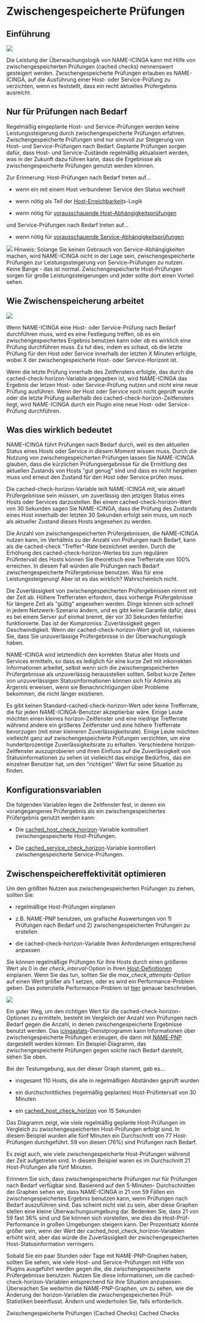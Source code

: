 Zwischengespeicherte Prüfungen
==============================

Einführung
----------

![](../images/cachedchecks1.png)

Die Leistung der Überwachungslogik von NAME-ICINGA kann mit Hilfe von
zwischengespeicherten Prüfungen (cached checks) nennenswert gesteigert
werden. Zwischengespeicherte Prüfungen erlauben es NAME-ICINGA, auf die
Ausführung einer Host- oder Service-Prüfung zu verzichten, wenn es
feststellt, dass ein recht aktuelles Prüfergebnis ausreicht.

Nur für Prüfungen nach Bedarf
-----------------------------

Regelmäßig eingeplante Host- und Service-Prüfungen werden keine
Leistungssteigerung durch zwischengespeicherte Prüfungen erfahren.
Zwischengespeicherte Prüfungen sind nur sinnvoll zur Steigerung von
Host- und Service-Prüfungen nach Bedarf. Geplante Prüfungen sorgen
dafür, dass Host- und Service-Zustände regelmäßig aktualisiert werden,
was in der Zukunft dazu führen kann, dass die Ergebnisse als
zwischengespeicherte Prüfungen genutzt werden können.

Zur Erinnerung: Host-Prüfungen nach Bedarf treten auf...

-   wenn ein mit einem Host verbundener Service den Status wechselt

-   wenn nötig als Teil der
    [Host-Erreichbarkeit](#networkreachability)s-Logik

-   wenn nötig für [vorausschauende
    Host-Abhängigkeitsprüfungen](#dependencychecks)

und Service-Prüfungen nach Bedarf treten auf...

-   wenn nötig für [vorausschauende
    Service-Abhängigkeitsprüfungen](#dependencychecks)

![](../images/note.gif) Hinweis: Solange Sie keinen Gebrauch von
Service-Abhängigkeiten machen, wird NAME-ICINGA nicht in der Lage sein,
zwischengespeicherte Prüfungen zur Leistungssteigerung von
Service-Prüfungen zu nutzen. Keine Bange - das ist normal.
Zwischengespeicherte Host-Prüfungen sorgen für große
Leistungssteigerungen und jeder sollte dort einen Vorteil sehen.

Wie Zwischenspeicherung arbeitet
--------------------------------

![](../images/cachedchecks.png)

Wenn NAME-ICINGA eine Host- oder Service-Prüfung nach Bedarf durchführen
muss, wird es eine Festlegung treffen, ob es ein zwischengespeichertes
Ergebnis benutzen kann oder ob es wirklich eine Prüfung durchführen
muss. Es tut dies, indem es schaut, ob die letzte Prüfung für den Host
oder Service innerhalb der letzten X Minuten erfolgte, wobei X der
zwischengespeicherte Host- oder Service-Horizont ist.

Wenn die letzte Prüfung innerhalb des Zeitfensters erfolgte, das durch
die cached-check-horizon-Variable angegeben ist, wird NAME-ICINGA das
Ergebnis der letzen Host- oder Service-Prüfung nutzen und *nicht* eine
neue Prüfung ausführen. Wenn der Host oder Service noch nicht geprüft
wurde oder die letzte Prüfung außerhalb des
cached-check-horizon-Zeitfensters liegt, wird NAME-ICINGA durch ein
Plugin eine neue Host- oder Service-Prüfung durchführen.

Was dies wirklich bedeutet
--------------------------

NAME-ICINGA führt Prüfungen nach Bedarf durch, weil es den aktuellen
Status eines Hosts oder Service *in diesem Moment* wissen muss. Durch
die Nutzung von zwischengespeicherten Prüfungen lassen Sie NAME-ICINGA
glauben, dass die kürzlichen Prüfungsergebnisse für die Ermittlung des
aktuellen Zustands von Hosts "gut genug" sind und dass es nicht hergehen
muss und erneut den Zustand für den Host oder Service prüfen muss.

Die cached-check-horizon-Variable teilt NAME-ICINGA mit, wie aktuell
Prüfergebnisse sein müssen, um zuverlässig den jetzigen Status eines
Hosts oder Services darzustellen. Bei einem cached-check-horizon-Wert
von 30 Sekunden sagen Sie NAME-ICINGA, dass die Prüfung des Zustands
eines Host innerhalb der letzten 30 Sekunden erfolgt sein muss, um noch
als aktueller Zustand dieses Hosts angesehen zu werden.

Die Anzahl von zwischengespeicherten Prüfergebnissen, die NAME-ICINGA
nutzen kann, im Verhältnis zu der Anzahl von Prüfungen nach Bedarf, kann
als die cached-check "Treffer"-Rate bezeichnet werden. Durch die
Erhöhung des cached-check-horizon-Wertes bis zum regulären Prüfintervall
des Hosts können Sie theoretisch eine Trefferrate von 100% erreichen. In
diesem Fall würden alle Prüfungen nach Bedarf zwischengespeicherte
Prüfergebnisse benutzen. Was für eine Leistungssteigerung! Aber ist es
das wirklich? Wahrscheinlich nicht.

Die Zuverlässigkeit von zwischengespeicherten Prüfergebnissen nimmt mit
der Zeit ab. Höhere Trefferraten erfordern, dass vorherige
Prüfergebnisse für längere Zeit als "gültig" angesehen werden. Dinge
können sich schnell in jedem Netzwerk-Szenario ändern, und es gibt keine
Garantie dafür, dass es bei einem Server auf einmal brennt, der vor 30
Sekunden fehlerfrei funktionierte. Das ist der Kompromiss:
Zuverlässigkeit gegen Geschwindigkeit. Wenn der
cached-check-horizon-Wert groß ist, riskieren Sie, dass Sie
unzuverlässige Prüfergebnisse in der Überwachungslogik haben.

NAME-ICINGA wird letztendlich den korrekten Status aller Hosts und
Services ermitteln, so dass es lediglich für eine kurze Zeit mit
inkorrekten Informationen arbeitet, selbst wenn sich die
zwischengespeicherten Prüfergebnisse als unzuverlässig herausstellen
sollten. Selbst kurze Zeiten von unzuverlässigen Statusinformationen
können sich für Admins als Ärgernis erweisen, wenn sie
Benachrichtigungen über Probleme bekommen, die nicht länger existieren.

Es gibt keinen Standard-cached-check-horizon-Wert oder keine
Trefferrate, die für jeden NAME-ICINGA-Benutzer akzeptierbar wäre.
Einige Leute möchten einen kleines horizon-Zeitfenster und eine niedrige
Trefferrate während andere ein größeres Zeitfenster und eine höhere
Trefferrate bevorzugen (mit einer kleineren Zuverlässigkeitsrate).
Einige Leute möchten vielleicht ganz auf zwischengespeicherte Prüfungen
verzichten, um eine hundertprozentige Zuverlässigkeitsrate zu erhalten.
Verschiedene horizon-Zeitfenster auszuprobieren und ihren Einfluss auf
die Zuverlässigkeit von Statusinformationen zu sehen ist vielleicht das
einzige Bedürfnis, das ein einzelner Benutzer hat, um den "richtigen"
Wert für seine Situation zu finden.

Konfigurationsvariablen
-----------------------

Die folgenden Variablen legen die Zeitfenster fest, in denen ein
vorangegangenes Prüfergebnis als ein zwischengespeichertes Prüfergebnis
genutzt werden kann:

-   Die
    [cached\_host\_check\_horizon](#configmain-cached_host_check_horizon)-Variable
    kontrolliert zwischengespeicherte Host-Prüfungen.

-   Die
    [cached\_service\_check\_horizon](#configmain-cached_service_check_horizon)-Variable
    kontrolliert zwischengespeicherte Service-Prüfungen.

Zwischenspeichereffektivität optimieren
---------------------------------------

Um den größten Nutzen aus zwischengespeicherten Prüfungen zu ziehen,
sollten Sie:

-   regelmäßige Host-Prüfungen einplanen

-   z.B. NAME-PNP benutzen, um grafische Auswertungen von 1) Prüfungen
    nach Bedarf und 2) zwischengespeicherten Prüfungen zu erstellen

-   die cached-check-horizon-Variable Ihren Anforderungen entsprechend
    anpassen

Sie können regelmäßige Prüfungen für Ihre Hosts durch einen größeren
Wert als 0 in der *check\_interval*-Option in Ihren
[Host-Definitionen](#objectdefinitions-host) einplanen. Wenn Sie das
tun, sollten Sie die *max\_check\_attempts*-Option auf einen Wert größer
als 1 setzen, oder es wird ein Performance-Problem geben. Das
potenzielle Performance-Problem ist [hier](#hostchecks) genauer
beschrieben.

![](../images/perfdata_cached2.png)

Ein guter Weg, um den richtigen Wert für die
cached-check-horizon-Optionen zu ermitteln, besteht im Vergleich der
Anzahl von Prüfungen nach Bedarf gegen die Anzahl, in denen
zwischengespeicherte Ergebnisse benutzt werden. Das
[icingastats](#icingastats)-Dienstprogramm kann Informationen über
zwischengespeicherte Prüfungen erzeugen, die dann mit
[NAME-PNP](#perfgraphs) dargestellt werden können. Ein
Beispiel-Diagramm, das zwischengespeicherte Prüfungen gegen solche nach
Bedarf darstellt, sehen Sie oben.

Bei der Testumgebung, aus der dieser Graph stammt, gab es...

-   insgesamt 110 Hosts, die alle in regelmäßigen Abständen geprüft
    wurden

-   ein durchschnittliches (regelmäßig geplantes) Host-Prüfintervall von
    30 Minuten

-   ein
    [cached\_host\_check\_horizon](#configmain-cached_host_check_horizon)
    von 15 Sekunden

Das Diagramm zeigt, wie viele regelmäßig geplante Host-Prüfungen im
Vergleich zu zwischengespeicherten Host-Prüfungen erfolgt sind. In
diesem Beispiel wurden alle fünf Minuten ein Durchschnitt von 77
Host-Prüfungen durchgeführt. 59 von diesen (76%) sind Prüfungen nach
Bedarf.

Es zeigt auch, wie viele zwischengespeicherte Host-Prüfungen während der
Zeit aufgetreten sind. In diesem Beispiel waren es im Durchschnitt 21
Host-Prüfungen alle fünf Minuten.

Erinnern Sie sich, dass zwischengespeicherte Prüfungen nur für Prüfungen
nach Bedarf verfügbar sind. Basierend auf den 5-Minuten- Durchschnitten
der Graphen sehen wir, dass NAME-ICINGA in 21 von 59 Fällen ein
zwischengespeichertes Ergebnis benutzen kann, wenn Prüfungen nach Bedarf
auszuführen sind. Das scheint nicht viel zu sein, aber diese Graphen
stellen eine kleine Überwachungsumgebung dar. Bedenken Sie, dass 21 von
59 fast 36% sind und Sie können sich vorstellen, wie dies die
Host-Prüf-Performance in großen Umgebungen steigern kann. Der
Prozentsatz könnte größer sein, wenn der Wert der
cached\_host\_check\_horizon-Variablen erhöht wird, aber das würde die
Zuverlässigkeit der zwischengespeicherten Host-Statusinformation
verringern.

Sobald Sie ein paar Stunden oder Tage mit NAME-PNP-Graphen haben,
sollten Sie sehen, wie viele Host- und Service-Prüfungen mit Hilfe von
Plugins ausgeführt werden gegen die, die zwischengespeicherte
Prüfergebnisse benutzen. Nutzen Sie diese Informationen, um die
cached-check-horizon-Variablen entsprechend für Ihre Situation
anzupassen. Überwachen Sie weiterhin die NAME-PNP-Graphen, um zu sehen,
wie die Änderung der horizon-Variablen die zwischengespeicherten
Prüf-Statistiken beeinflusst. Ändern und wiederholen Sie, falls
erforderlich.

Zwischengespeicherte Prüfungen (Cached Checks)
Cached Checks
